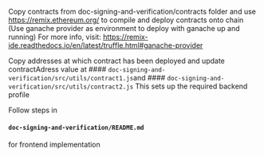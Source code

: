 Copy contracts from doc-signing-and-verification/contracts folder and use  https://remix.ethereum.org/ to compile and deploy contracts onto chain 
(Use ganache provider as environment to deploy with ganache up and running)
For more info, visit: https://remix-ide.readthedocs.io/en/latest/truffle.html#ganache-provider

Copy addresses at which contract has been deployed and update contractAdress value at #### `doc-signing-and-verification/src/utils/contract1.js`and #### `doc-signing-and-verification/src/utils/contract2.js` 
This sets up the required backend profile

Follow steps in 
#### `doc-signing-and-verification/README.md` 
for frontend implementation
